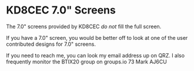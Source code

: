 # KD8CEC 7.0" Screens

The 7.0" screens provided by KD8CEC *do not* fill the full screen.

If you have a 7.0" screen, you would be better off to look at one of the user contributed designs for 7.0" screens.

If you need to reach me, you can look my email address up on QRZ. I also frequently monitor the BTIX20 group on groups.io
73
Mark
AJ6CU
